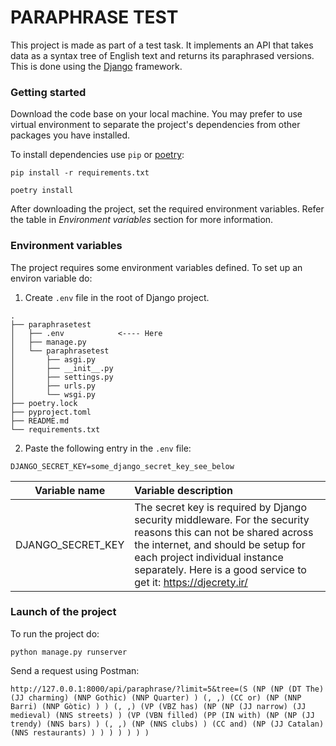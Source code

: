 # PARAPHRASE TEST

This project is made as part of a test task. It implements an API that takes data 
as a syntax tree of English text and returns its paraphrased versions. This is done
using the [Django](https://www.djangoproject.com/) framework.

### Getting started
Download the code base on your local machine. You may prefer to use virtual environment 
to separate the project's dependencies from other packages you have installed.

To install dependencies use `pip` or [poetry](https://python-poetry.org/):
```
pip install -r requirements.txt
```
```
poetry install
```

After downloading the project, set the required environment variables. 
Refer the table in *Environment variables* section for more information.

### Environment variables
The project requires some environment variables defined. To set up an environ variable do:
1. Create `.env` file in the root of Django project.
```
.
├── paraphrasetest
│   ├── .env            <---- Here
│   ├── manage.py
│   └── paraphrasetest
│       ├── asgi.py
│       ├── __init__.py
│       ├── settings.py
│       ├── urls.py
│       └── wsgi.py
├── poetry.lock
├── pyproject.toml
├── README.md
└── requirements.txt
```
2. Paste the following entry in the `.env` file: 
```
DJANGO_SECRET_KEY=some_django_secret_key_see_below
```
|  Variable name	  | Variable description                                                                                                                                                                                                                                       |
|:----------------:|:-----------------------------------------------------------------------------------------------------------------------------------------------------------------------------------------------------------------------------------------------------------|
|DJANGO_SECRET_KEY	| The secret key is required by Django security middleware. For the security reasons this can not be shared across the internet, and should be setup for each project individual instance separately. Here is a good service to get it: https://djecrety.ir/ |

### Launch of the project

To run the project do:
```
python manage.py runserver
```

Send a request using Postman:
```commandline
http://127.0.0.1:8000/api/paraphrase/?limit=5&tree=(S (NP (NP (DT The) (JJ charming) (NNP Gothic) (NNP Quarter) ) (, ,) (CC or) (NP (NNP Barri) (NNP Gòtic) ) ) (, ,) (VP (VBZ has) (NP (NP (JJ narrow) (JJ medieval) (NNS streets) ) (VP (VBN filled) (PP (IN with) (NP (NP (JJ trendy) (NNS bars) ) (, ,) (NP (NNS clubs) ) (CC and) (NP (JJ Catalan) (NNS restaurants) ) ) ) ) ) ) )
```
